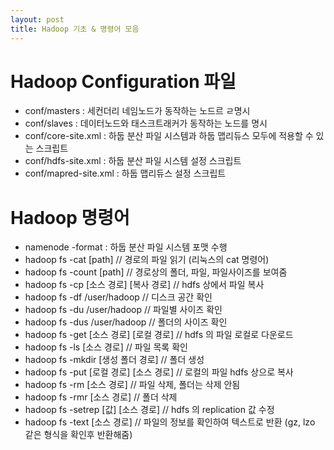 ```yaml
---
layout: post
title: Hadoop 기초 & 명령어 모음
---
```


# Hadoop Configuration 파일
* conf/masters : 세컨더리 네임노드가 동작하는 노드르 ㄹ명시
* conf/slaves : 데이터노드와 태스크트래커가 동작하는 노드를 명시
* conf/core-site.xml : 하둡 분산 파일 시스템과 하둡 맵리듀스 모두에 적용할 수 있는 스크립트
* conf/hdfs-site.xml : 하둡 분산 파일 시스템 설정 스크립트
* conf/mapred-site.xml : 하둡 맵리듀스 설정 스크립트

# Hadoop 명령어
* namenode -format : 하둡 분산 파일 시스템 포맷 수행
* hadoop fs -cat [path]			// 경로의 파일 읽기 (리눅스의 cat 명령어)
* hadoop fs -count [path]			// 경로상의 폴더, 파일, 파일사이즈를 보여줌
* hadoop fs -cp [소스 경로] [복사 경로]	// hdfs 상에서 파일 복사
* hadoop fs -df /user/hadoop		// 디스크 공간 확인
* hadoop fs -du /user/hadoop		// 파일별 사이즈 확인
* hadoop fs -dus /user/hadoop		// 폴더의 사이즈 확인
* hadoop fs -get [소스 경로] [로컬 경로]	// hdfs 의 파일 로컬로 다운로드
* hadoop fs -ls [소스 경로]		// 파일 목록 확인
* hadoop fs -mkdir [생성 폴더 경로]	// 폴더 생성
* hadoop fs -put [로컬 경로] [소스 경로]	// 로컬의 파일 hdfs 상으로 복사
* hadoop fs -rm [소스 경로]		// 파일 삭제, 폴더는 삭제 안됨
* hadoop fs -rmr [소스 경로]		// 폴더 삭제
* hadoop fs -setrep [값] [소스 경로]	// hdfs 의 replication 값 수정
* hadoop fs -text [소스 경로]   // 파일의 정보를 확인하여 텍스트로 반환 (gz, lzo 같은 형식을 확인후 반환해줌)
